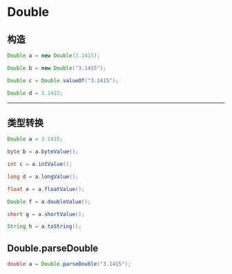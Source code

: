 # Double

## 构造

```java
Double a = new Double(3.1415);

Double b = new Double("3.1415");

Double c = Double.valueOf("3.1415");

Double d = 3.1415;
```

---

## 类型转换

```java
Double a = 3.1415;

byte b = a.byteValue();

int c = a.intValue();

long d = a.longValue();

float e = a.floatValue();

Double f = a.doubleValue();

short g = a.shortValue();

String h = a.toString();
```

## Double.parseDouble

```java
double a = Double.parseDouble("3.1415");
```